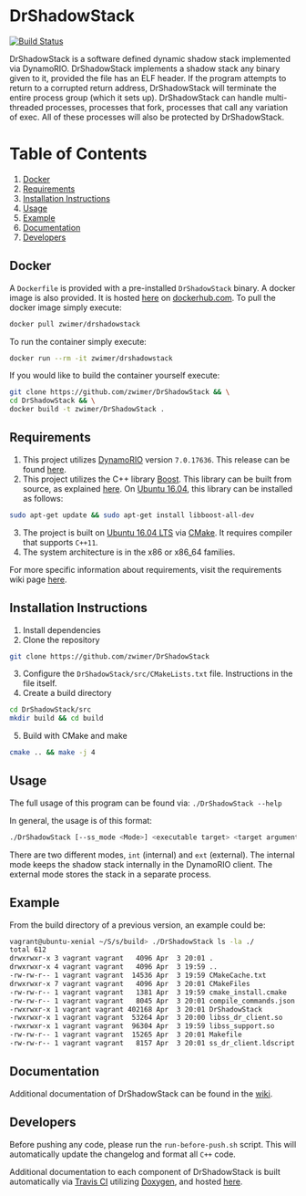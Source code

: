 # DrShadowStack

[![Build Status](https://travis-ci.org/zwimer/DrShadowStack.svg?branch=master)](https://travis-ci.org/zwimer/DrShadowStack)

DrShadowStack is a software defined dynamic shadow stack implemented via DynamoRIO. DrShadowStack implements a shadow stack any binary given to it, provided the file has an ELF header. If the program attempts to return to a corrupted return address, DrShadowStack will terminate the entire process group (which it sets up). DrShadowStack can handle multi-threaded processes, processes that fork, processes that call any variation of exec. All of these processes will also be protected by DrShadowStack.

# Table of Contents

1. [Docker](#docker)
1. [Requirements](#requirements)
1. [Installation Instructions](#installation-instructions)
1. [Usage](#usage)
1. [Example](#example)
1. [Documentation](#documentation)
1. [Developers](#developers)

## Docker
A `Dockerfile` is provided with a pre-installed `DrShadowStack` binary. A docker image is also provided. It is hosted [here](https://cloud.docker.com/u/zwimer/repository/docker/zwimer/drshadowstack) on [dockerhub.com](https://dockerhub.com). To pull the docker image simply execute:
```bash
docker pull zwimer/drshadowstack
```
To run the container  simply execute:
```bash
docker run --rm -it zwimer/drshadowstack
```
If you would like to build the container yourself execute:
```bash
git clone https://github.com/zwimer/DrShadowStack && \
cd DrShadowStack && \
docker build -t zwimer/DrShadowStack .
```

## Requirements

1. This project utilizes [DynamoRIO](https://github.com/DynamoRIO/dynamorio) version `7.0.17636`. This release can be found [here](https://github.com/DynamoRIO/dynamorio/releases/download/cronbuild-7.0.17636/DynamoRIO-x86_64-Linux-7.0.17636-0.tar.gz).
2. This project utilizes the C++ library [Boost](https://boost.org). This library can be built from source, as explained [here](https://www.boost.org/doc/libs/1_66_0/more/getting_started/unix-variants.html). On [Ubuntu 16.04](http://releases.ubuntu.com/16.04.4/), this library can be installed as follows:
```bash
sudo apt-get update && sudo apt-get install libboost-all-dev
```
3. The project is built on [Ubuntu 16.04 LTS](http://releases.ubuntu.com/16.04.4/) via [CMake](https://cmake.org/). It requires compiler that supports `C++11`.
4. The system architecture is in the x86 or x86\_64 families.

For more specific information about requirements, visit the requirements wiki page [here](https://github.com/zwimer/DrShadowStack/wiki/Requirements).

## Installation Instructions

1. Install dependencies
2. Clone the repository
```bash
git clone https://github.com/zwimer/DrShadowStack
```
3. Configure the `DrShadowStack/src/CMakeLists.txt` file. Instructions in the file itself.
4. Create a build directory
```bash
cd DrShadowStack/src
mkdir build && cd build
```
5. Build with CMake and make
```bash
cmake .. && make -j 4
```

## Usage

The full usage of this program can be found via: `./DrShadowStack --help`

In general, the usage is of this format: 
```bash
./DrShadowStack [--ss_mode <Mode>] <executable target> <target arguments>
```

There are two different modes, `int` (internal) and `ext` (external). The internal mode keeps the shadow stack internally in the DynamoRIO client. The external mode stores the stack in a separate process.

## Example

From the build directory of a previous version, an example could be:
```bash
vagrant@ubuntu-xenial ~/S/s/build> ./DrShadowStack ls -la ./
total 612
drwxrwxr-x 3 vagrant vagrant   4096 Apr  3 20:01 .
drwxrwxr-x 4 vagrant vagrant   4096 Apr  3 19:59 ..
-rw-rw-r-- 1 vagrant vagrant  14536 Apr  3 19:59 CMakeCache.txt
drwxrwxr-x 7 vagrant vagrant   4096 Apr  3 20:01 CMakeFiles
-rw-rw-r-- 1 vagrant vagrant   1381 Apr  3 19:59 cmake_install.cmake
-rw-rw-r-- 1 vagrant vagrant   8045 Apr  3 20:01 compile_commands.json
-rwxrwxr-x 1 vagrant vagrant 402168 Apr  3 20:01 DrShadowStack
-rwxrwxr-x 1 vagrant vagrant  53264 Apr  3 20:00 libss_dr_client.so
-rwxrwxr-x 1 vagrant vagrant  96304 Apr  3 19:59 libss_support.so
-rw-rw-r-- 1 vagrant vagrant  15265 Apr  3 20:01 Makefile
-rw-rw-r-- 1 vagrant vagrant   8157 Apr  3 20:01 ss_dr_client.ldscript
```

## Documentation

Additional documentation of DrShadowStack can be found in the [wiki](https://github.com/zwimer/DrShadowStack/wiki).

## Developers

Before pushing any code, please run the `run-before-push.sh` script. This will automatically update the changelog and format all `C++` code.

Additional documentation to each component of DrShadowStack is built automatically via [Travis CI](https://travis-ci.org/) utilizing [Doxygen](http://www.stack.nl/~dimitri/doxygen/), and hosted [here](https://zwimer.com/DrShadowStack).
